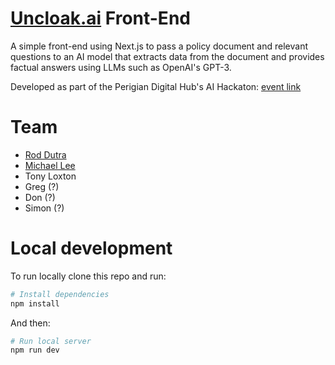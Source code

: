 # [Uncloak.ai](https://www.uncloak.ai) Front-End

A simple front-end using Next.js to pass a policy document and relevant questions to an AI model that extracts data from the document and provides factual answers using LLMs such as OpenAI's GPT-3.

Developed as part of the Perigian Digital Hub's AI Hackaton: [event link](https://www.meetup.com/coding-from-beach/events/291157900/)

# Team

- [Rod Dutra](https://github.com/roddutra)
- [Michael Lee](https://github.com/mlee94)
- Tony Loxton
- Greg (?)
- Don (?)
- Simon (?)

# Local development

To run locally clone this repo and run:

```bash
# Install dependencies
npm install
```

And then:

```bash
# Run local server
npm run dev
```
